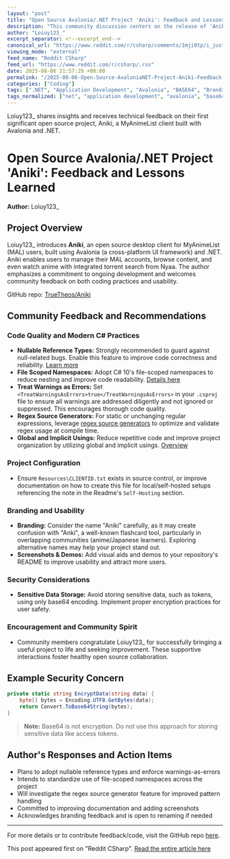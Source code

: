```yaml
---
layout: "post"
title: "Open Source Avalonia/.NET Project 'Aniki': Feedback and Lessons Learned"
description: "This community discussion centers on the release of 'Aniki', a cross-platform MyAnimeList client built with Avalonia and .NET, designed to streamline anime tracking and management. The conversation includes valuable technical feedback, recommendations for improving C# code quality, and important considerations for open source project branding."
author: "Loiuy123_"
excerpt_separator: <!--excerpt_end-->
canonical_url: "https://www.reddit.com/r/csharp/comments/1mji0tp/i_just_released_my_first_real_open_source_project/"
viewing_mode: "external"
feed_name: "Reddit CSharp"
feed_url: "https://www.reddit.com/r/csharp/.rss"
date: 2025-08-06 21:57:29 +00:00
permalink: "/2025-08-06-Open-Source-AvaloniaNET-Project-Aniki-Feedback-and-Lessons-Learned.html"
categories: ["Coding"]
tags: [".NET", "Application Development", "Avalonia", "BASE64", "Branding", "C#", "Code Quality", "Coding", "Community", "Community Feedback", "Cross Platform", "Encryption", "File Scoped Namespaces", "GitHub", "Global Usings", "Implicit Usings", "MyAnimeList", "Nullable Reference Types", "Open Source", "Regex Source Generator", "TreatWarningsAsErrors", "UI Framework"]
tags_normalized: ["net", "application development", "avalonia", "base64", "branding", "c", "code quality", "coding", "community", "community feedback", "cross platform", "encryption", "file scoped namespaces", "github", "global usings", "implicit usings", "myanimelist", "nullable reference types", "open source", "regex source generator", "treatwarningsaserrors", "ui framework"]
---
```


Loiuy123_ shares insights and receives technical feedback on their first significant open source project, Aniki, a MyAnimeList client built with Avalonia and .NET.<!--excerpt_end-->

# Open Source Avalonia/.NET Project 'Aniki': Feedback and Lessons Learned

**Author:** Loiuy123_

## Project Overview

Loiuy123_ introduces **Aniki**, an open source desktop client for MyAnimeList (MAL) users, built using Avalonia (a cross-platform UI framework) and .NET. Aniki enables users to manage their MAL accounts, browse content, and even watch anime with integrated torrent search from Nyaa. The author emphasizes a commitment to ongoing development and welcomes community feedback on both coding practices and usability.

GitHub repo: [TrueTheos/Aniki](https://github.com/TrueTheos/Aniki)

## Community Feedback and Recommendations

### Code Quality and Modern C# Practices

- **Nullable Reference Types:** Strongly recommended to guard against null-related bugs. Enable this feature to improve code correctness and reliability. [Learn more](https://learn.microsoft.com/en-us/dotnet/csharp/nullable-references)
- **File Scoped Namespaces:** Adopt C# 10's file-scoped namespaces to reduce nesting and improve code readability. [Details here](https://learn.microsoft.com/en-us/dotnet/csharp/language-reference/proposals/csharp-10.0/file-scoped-namespaces)
- **Treat Warnings as Errors:** Set `<TreatWarningsAsErrors>true</TreatWarningsAsErrors>` in your `.csproj` file to ensure all warnings are addressed diligently and not ignored or suppressed. This encourages thorough code quality.
- **Regex Source Generators:** For static or unchanging regular expressions, leverage [regex source generators](https://learn.microsoft.com/en-us/dotnet/standard/base-types/regular-expression-source-generators) to optimize and validate regex usage at compile time.
- **Global and Implicit Usings:** Reduce repetitive code and improve project organization by utilizing global and implicit usings. [Overview](https://devblogs.microsoft.com/dotnet/welcome-to-csharp-10/#global-and-implicit-usings)

### Project Configuration

- Ensure `Resources\CLIENTID.txt` exists in source control, or improve documentation on how to create this file for local/self-hosted setups referencing the note in the Readme's `Self-Hosting` section.

### Branding and Usability

- **Branding:** Consider the name "Aniki" carefully, as it may create confusion with "Anki", a well-known flashcard tool, particularly in overlapping communities (anime/Japanese learners). Exploring alternative names may help your project stand out.
- **Screenshots & Demos:** Add visual aids and demos to your repository's README to improve usability and attract more users.

### Security Considerations

- **Sensitive Data Storage:** Avoid storing sensitive data, such as tokens, using only base64 encoding. Implement proper encryption practices for user safety.

### Encouragement and Community Spirit

- Community members congratulate Loiuy123_ for successfully bringing a useful project to life and seeking improvement. These supportive interactions foster healthy open source collaboration.

## Example Security Concern

```csharp
private static string EncryptData(string data) {
    byte[] bytes = Encoding.UTF8.GetBytes(data);
    return Convert.ToBase64String(bytes);
}
```

> **Note:** Base64 is not encryption. Do not use this approach for storing sensitive data like access tokens.

## Author's Responses and Action Items

- Plans to adopt nullable reference types and enforce warnings-as-errors
- Intends to standardize use of file-scoped namespaces across the project
- Will investigate the regex source generator feature for improved pattern handling
- Committed to improving documentation and adding screenshots
- Acknowledges branding feedback and is open to renaming if needed

---

For more details or to contribute feedback/code, visit the GitHub repo [here](https://github.com/TrueTheos/Aniki).

This post appeared first on "Reddit CSharp". [Read the entire article here](https://www.reddit.com/r/csharp/comments/1mji0tp/i_just_released_my_first_real_open_source_project/)
